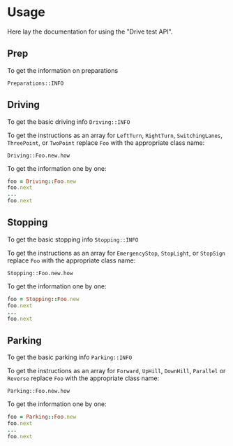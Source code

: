 # Usage

Here lay the documentation for using the "Drive test API".

## Prep

To get the information on preparations

`Preparations::INFO`

## Driving

To get the basic driving info
`Driving::INFO`

To get the instructions as an array for `LeftTurn`, `RightTurn`, `SwitchingLanes`,
`ThreePoint`, or `TwoPoint` replace `Foo` with the appropriate class name:

`Driving::Foo.new.how`

To get the information one by one:

``` ruby
foo = Driving::Foo.new
foo.next
...
foo.next
```

## Stopping

To get the basic stopping info
`Stopping::INFO`

To get the instructions as an array for `EmergencyStop`, `StopLight`, or `StopSign` replace `Foo` with the appropriate class name:

`Stopping::Foo.new.how`

To get the information one by one:

``` ruby
foo = Stopping::Foo.new
foo.next
...
foo.next
```

## Parking

To get the basic parking info
`Parking::INFO`

To get the instructions as an array for `Forward`, `UpHill`, `DownHill`, `Parallel` or `Reverse` replace `Foo` with the appropriate class name:

`Parking::Foo.new.how`

To get the information one by one:

``` ruby
foo = Parking::Foo.new
foo.next
...
foo.next
```

